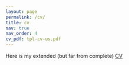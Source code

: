 ```yaml
---
layout: page
permalink: /cv/
title: cv
nav: true 
nav_order: 4
cv_pdf: tpl-cv-us.pdf
---
```


Here is my extended (but far from complete) <a href="https://github.com/l3x0/l3x0.github.io/blob/gh-pages/assets/pdf/tpl-cv-us.pdf"> CV <a> 


